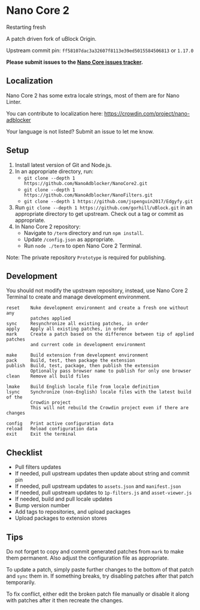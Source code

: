 # Nano Core 2

Restarting fresh

A patch driven fork of uBlock Origin.

Upstream commit pin: `ff58107dac3a32607f8113e39ed5015584506813` or `1.17.0`

**Please submit issues to the
[Nano Core issues tracker](https://github.com/NanoAdblocker/NanoCore/issues).**

## Localization

Nano Core 2 has some extra locale strings, most of them are for Nano Linter.

You can contribute to localization here:
https://crowdin.com/project/nano-adblocker

Your language is not listed? Submit an issue to let me know.

## Setup

1. Install latest version of Git and Node.js.
2. In an appropriate directory, run:
   - `git clone --depth 1 https://github.com/NanoAdblocker/NanoCore2.git`
   - `git clone --depth 1 https://github.com/NanoAdblocker/NanoFilters.git`
   - `git clone --depth 1 https://github.com/jspenguin2017/Edgyfy.git`
3. Run `git clone --depth 1 https://github.com/gorhill/uBlock.git` in an
   appropriate directory to get upstream. Check out a tag or commit as
   appropriate.
4. In Nano Core 2 repository:
   - Navigate to `/term` directory and run `npm install`.
   - Update `/config.json` as appropriate.
   - Run `node ./term` to open Nano Core 2 Terminal.

Note: The private repository `Prototype` is required for publishing.

## Development

You should not modify the upstream repository, instead, use Nano Core 2
Terminal to create and manage development environment.

```
reset    Nuke development environment and create a fresh one without any
         patches applied
sync     Resynchronize all existing patches, in order
apply    Apply all existing patches, in order
mark     Create a patch based on the difference between tip of applied patches
         and current code in development environment

make     Build extension from development environment
pack     Build, test, then package the extension
publish  Build, test, package, then publish the extension
         Optionally pass browser name to publish for only one browser
clean    Remove all build files

lmake    Build English locale file from locale definition
lsync    Synchronize (non-English) locale files with the latest build of the
         Crowdin project
         This will not rebuild the Crowdin project even if there are changes

config   Print active configuration data
reload   Reload configuration data
exit     Exit the terminal
```

## Checklist

- Pull filters updates
- If needed, pull upstream updates then update about string and commit pin
- If needed, pull upstream updates to `assets.json` and `manifest.json`
- If needed, pull upstream updates to `1p-filters.js` and `asset-viewer.js`
- If needed, build and pull locale updates
- Bump version number
- Add tags to repositories, and upload packages
- Upload packages to extension stores

## Tips

Do not forget to copy and commit generated patches from `mark` to make them
permanent. Also adjust the configuration file as appropriate.

To update a patch, simply paste further changes to the bottom of that patch and
`sync` them in. If something breaks, try disabling patches after that patch
temporarily.

To fix conflict, either edit the broken patch file manually or disable it
along with patches after it then recreate the changes.

